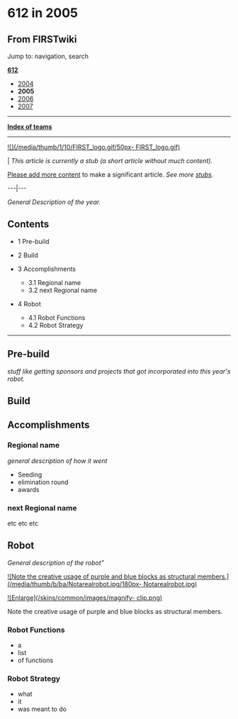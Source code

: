 # 612 in 2005

## From FIRSTwiki

Jump to: navigation, search

**[612](612 "612")**

- [2004](612_in_2004 "612 in 2004")
- **2005**
- [2006](612_in_2006 "612 in 2006")
- [2007](612_in_2007 "612 in 2007")

--------------------------------------------------------------------------------

**[Index of teams](Index_of_teams "Index of teams")**

--------------------------------------------------------------------------------

[![](/media/thumb/1/10/FIRST_logo.gif/50px-
FIRST_logo.gif)](Image:FIRST_logo.gif)

| _This article is currently a stub (a short article without much content)._

[Please add more content](http://www.firstwiki.net/index.php?title=612_in_2005&action=edit "http://www.firstwiki.net/index.php?title=612_in_2005&action=edit") to make a significant article. _See more [stubs](Special:Shortpages "Special:Shortpages")._

---|---

_General Description of the year._

## Contents

- 1 Pre-build
- 2 Build
- 3 Accomplishments

  - 3.1 Regional name
  - 3.2 next Regional name

- 4 Robot

  - 4.1 Robot Functions
  - 4.2 Robot Strategy

--------------------------------------------------------------------------------

## Pre-build

_stuff like getting sponsors and projects that got incorporated into this year's robot._

## Build

## Accomplishments

### Regional name

_general description of how it went_

- Seeding
- elimination round
- awards

### next Regional name

etc etc etc

## Robot

_General description of the robot"_

[![Note the creative usage of purple and blue blocks as structural
members.](/media/thumb/b/ba/Notarealrobot.jpg/180px-
Notarealrobot.jpg)](Image:Notarealrobot.jpg "Note the creative
usage of purple and blue blocks as structural members.")

[![Enlarge](/skins/common/images/magnify-
clip.png)](Image:Notarealrobot.jpg "Enlarge")

Note the creative usage of purple and blue blocks as structural members.

### Robot Functions

- a
- list
- of functions

### Robot Strategy

- what
- it
- was meant to do
